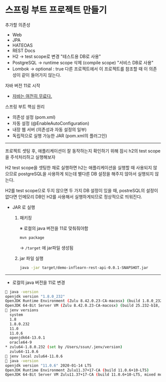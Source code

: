 # 스프링 부트 프로젝트 만들기

추가할 의존성

* Web
* JPA
* HATEOAS
* REST Docs
* H2 → test scope로 변경 "테스트용 DB로 사용"
* PostgreSQL → runtime scope 삭제 (compile scope) "서비스 DB로 사용"
* Lombok → optional : true 다른 프로젝트에서 이 프로젝트를 참조할 때 이 의존성이 같이 들어가지 않는다.

자바 버전 11로 시작

* [자바는 여전히 무료다.](https://itnext.io/java-is-still-free-c02aef8c9e04)

스프링 부트 핵심 원리

* 의존성 설정 (pom.xml)
* 자동 설정 (@EnableAutoConfiguration)
* 내장 웹 서버 (의존성과 자동 설정의 일부)
* 독립적으로 실행 가능한 JAR (pom.xml의 플러그인)

---



프로젝트 셋팅 후, 애플리케이션이 잘 동작하는지 확인하기 위해 잠시 h2의 test scope을 주석처리하고 실행해보자

H2 test scope을 셋팅한 채로 실행하면 h2는 애플리케이션을 실행할 때 사용되지 않으므로 postgreSQL을 사용하게 되는데 별다른 DB 설정을 해주지 않아서 실행되지 않는다.

H2를 test scope으로 두지 않으면 두 가지 DB 설정이 있을 때, postreSQL의 설정이 없다면 인메모리 DB인 H2를 사용해서 실행하게되므로 정상적으로 띄워진다.



* JAR 로 실행

  1. 패키징

     ※ 로컬의 java 버전을 11로 맞춰줘야함

     ```sh
     mvn package
     ```

     → `/target` 에 jar파일 생성됨

  2. jar 파일 실행

     ```sh
     java -jar target/demo-inflearn-rest-api-0.0.1-SNAPSHOT.jar 
     ```

     

---

* 로컬의 java 버전을 11로 변경

```sh
 java -version 
openjdk version "1.8.0_232"
OpenJDK Runtime Environment (Zulu 8.42.0.23-CA-macosx) (build 1.8.0_232-b18)
OpenJDK 64-Bit Server VM (Zulu 8.42.0.23-CA-macosx) (build 25.232-b18, mixed mode)
 jenv versions 
  system
  1.8
  1.8.0.232
  11.0
  11.0.6
  openjdk64-13.0.1
  oracle64-9
* zulu64-1.8.0.232 (set by /Users/ssun/.jenv/version)
  zulu64-11.0.6
 jenv local zulu64-11.0.6 
 java -version           
openjdk version "11.0.6" 2020-01-14 LTS
OpenJDK Runtime Environment Zulu11.37+17-CA (build 11.0.6+10-LTS)
OpenJDK 64-Bit Server VM Zulu11.37+17-CA (build 11.0.6+10-LTS, mixed mode)

```

